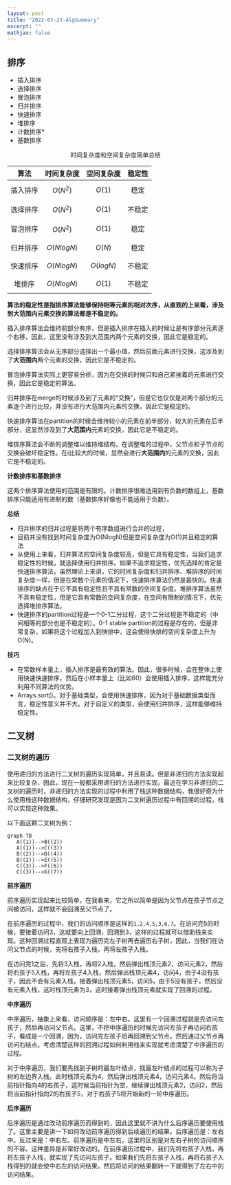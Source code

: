```yaml
---
layout: post
title: "2022-07-23-AlgSummary"
excerpt: ""
mathjax: false
---
```


## 排序

- 插入排序
- 选择排序
- 冒泡排序
- 归并排序
- 快速排序
- 堆排序
- 计数排序*
- 基数排序

<center>时间复杂度和空间复杂度简单总结</center>

|   算法   |  时间复杂度  | 空间复杂度  | 稳定性 |
| :------: | :----------: | :---------: | :----: |
| 插入排序 |  $$O(N^2)$$  |  $$O(1)$$   |  稳定  |
| 选择排序 |  $$O(N^2)$$  |  $$O(1)$$   | 不稳定 |
| 冒泡排序 |  $$O(N^2)$$  |  $$O(1)$$   |  稳定  |
| 归并排序 | $$O(NlogN)$$ |  $$O(N)$$   |  稳定  |
| 快速排序 | $$O(NlogN)$$ | $$O(logN)$$ | 不稳定 |
|  堆排序  | $$O(NlogN)$$ |  $$O(1)$$   | 不稳定 |

**算法的稳定性是指排序算法能够保持相等元素的相对次序，从直观的上来看，涉及到大范围内元素交换的算法都是不稳定的。**

插入排序算法会维持前部分有序，但是插入排序在插入的时候让是有序部分元素逐个右移，因此，这里没有涉及到大范围内两个元素的交换，因此它是稳定的。

选择排序算法会从无序部分选择出一个最小值，然后前面元素进行交换，这涉及到了**大范围内**两个元素的交换，因此它是不稳定的。

冒泡排序算法实际上更容易分析，因为在交换的时候只和自己紧挨着的元素进行交换，因此它是稳定的算法。

归并排序在merge的时候涉及到了元素的“交换”，但是它也仅仅是对两个部分的元素逐个进行比较，并没有进行大范围内元素的交换，因此它是稳定的。

快速排序算法在partition的时候会维持较小的元素在前半部分，较大的元素在后半部分，这显然涉及到了**大范围内**元素的交换，因此它是不稳定的。

堆排序算法会不断的调整堆以维持堆结构，在调整堆的过程中，父节点和子节点的交换会破坏稳定性。在i比较大的时候，显然会进行**大范围内**的元素的交换，因此它是不稳定的。

**计数排序和基数排序**

这两个排序算法使用的范围是有限的。计数排序很难适用到有负数的数组上，基数排序只能适用有进制的数（基数排序好像也不能适用于负数）。

**总结**

- 归并排序的归并过程是将两个有序数组进行合并的过程，
- 目前并没有找到时间复杂度为O(NlogN)但是空间复杂度为O(1)并且稳定的算法
- 从使用上来看，归并算法的空间复杂度较高，但是它具有稳定性，当我们追求稳定性的时候，就选择使用归并排序。如果不追求稳定性，优先选择的肯定是快速排序算法，虽然理论上来讲，它的时间复杂度和归并排序、堆排序的时间复杂度一样，但是在常数个元素的情况下，快速排序算法仍然是最快的。快速排序的缺点在于它不具有稳定性且不具有常数的空间复杂度。堆排序算法虽然不具有稳定性，但是它具有常数的空间复杂度，在空间有限制的情况下，优先选择堆排序算法。
- 快速排序的partition过程是一个0-1二分过程，这个二分过程是不稳定的（中间相等的部分也是不稳定的）。0-1 stable partition的过程是存在的，但是非常复杂，如果将这个过程加入到快排中，这会使得快排的空间复杂度上升为O(N)。

**技巧**

- 在常数样本量上，插入排序是最有效的算法。因此，很多时候，会在整体上使用快速快速排序，然后在小样本量上（比如60）会使用插入排序，这样能充分利用不同算法的优势。
- Arrays.sort()。对于基础类型，会使用快速排序，因为对于基础数据类型而言，稳定性意义并不大。对于自定义的类型，会使用归并排序，这样能够维持稳定性。

## 二叉树

### 二叉树的遍历

使用递归的方法进行二叉树的遍历实现简单，并且易读。但是非递归的方法实现起来比较复杂，因此，现在一般都采用递归的方法进行实现。最近在学习非递归的二叉树的遍历时，非递归的方法实现的过程中利用了栈这种数据结构，我很好奇为什么使用栈这种数据结构，仔细研究发现是因为二叉树遍历过程中有回溯的过程，栈可以实现这种效果。

以下面这颗二叉树为例：

```mermaid
graph TB
   A((1))-->B((2))
   A((1))-->C((3))
   B((2))-->D((4))
   B((2))-->E((5))
   C((3))-->F((6))
   C((3))-->G((7))
```

**前序遍历**

前序遍历实现起来比较简单，在我看来，它之所以简单是因为父节点在孩子节点之间被访问，这样就不会回溯至父节点了。

在前序遍历的过程中，我们的访问顺序是这样的`1,2,4,5,3,6,7`。在访问完5的时候，要接着访问3，这就要向上回溯，回溯到3，这样的过程就可以借助栈来实现。这种回溯过程直观上表现为遍历完左子树再去遍历右子树，因此，当我们在访问父节点的时候，先将右孩子入栈，再将左孩子入栈。

在访问完1之后，先将3入栈，再将2入栈，然后弹出栈顶元素2，访问元素2，然后将右孩子5入栈，再将左孩子4入栈，然后弹出栈顶元素4，访问4，由于4没有孩子，因此不会有元素入栈，接着弹出栈顶元素5，访问5，由于5没有孩子，然后没有元素入栈，这时栈顶元素为3，这时接着弹出栈顶元素就实现了回溯的过程。

**中序遍历**

中序遍历，抽象上来看，访问顺序是：左中右。这里有一个回溯过程就是先访问左孩子，然后再访问父节点。这里，不把中序遍历的时候先访问左孩子再访问右孩子，看成是一个回溯，因为，访问完左孩子后再回溯到父节点，然后通过父节点再访问右结点。考虑清楚这样的回溯过程如何利用栈来实现就考虑清楚了中序遍历的过程。

对于中序遍历，我们要先找到子树的最左叶结点，找最左叶结点的过程可以称为子树的左边界入栈。此时栈顶元素为4，然后弹出栈顶元素4，访问元素4。然后将当前指针指向4的右孩子，这时候当前指针为空，继续弹出栈顶元素2，访问2，然后将当前指针指向2的右孩子5，对于右孩子5将开始新的一轮中序遍历。

**后序遍历**

后序遍历是通过改动前序遍历而得到的，因此这里就不讲为什么后序遍历要使用栈了。这里主要是讲一下如何改动前序遍历得到后续遍历的结果。后序遍历是：左右中。反过来是：中右左。前序遍历是中左右，这里的区别是对左右子树的访问顺序的不容。这种差异是非常好改动的。在前序遍历过程中，我们先将右孩子入栈，再将左孩子入栈，就实现了先访问左孩子。如果我们先将左孩子入栈，再将右孩子入栈得到的就会使中右左的访问结果。然后将访问的结果翻转一下就得到了左右中的访问结果。